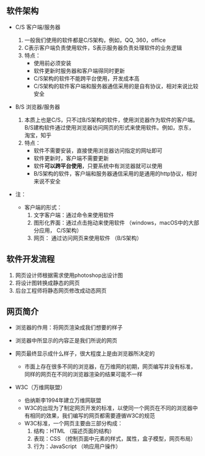 ## 软件架构

- C/S  客户端/服务器
  1. 一般我们使用的软件都是C/S架构，例如，QQ, 360，office
  2. C表示客户端负责使用软件，S表示服务器负责处理软件的业务逻辑
  3. 特点：
     - 使用前必须安装
     - 软件更新时服务器和客户端得同时更新
     - C/S架构的软件不能跨平台使用，开发成本高
     - C/S架构的软件客户端和服务器通信采用的是自有协议，相对来说比较安全
- B/S  浏览器/服务器
  1. 本质上也是C/S，只不过B/S架构的软件，使用浏览器作为软件的客户端。B/S建构软件通过使用浏览器访问网页的形式来使用软件。例如，京东，淘宝，知乎
  2. 特点：
     - 软件不需要安装，直接使用浏览器访问指定的网址即可
     - 软件更新时，客户端不需要更新
     - 软件**可以跨平台使用**，只要系统中有浏览器就可以使用
     - B/S架构的软件，客户端和服务器通信采用的是通用的http协议，相对来说不安全

- 注：
  - 客户端的形式：
    1. 文字客户端：通过命令来使用软件
    2. 图形化界面：通过点击拖动来使用软件 （windows，macOS中的大部分应用， C/S架构）
    3. 网页： 通过访问网页来使用软件 （B/S架构）

## 软件开发流程

1. 网页设计师根据需求使用photoshop出设计图
2. 将设计图转换成静态的网页
3. 后台工程师将静态网页修改成动态网页

## 网页简介

- 浏览器的作用：将网页渲染成我们想要的样子
- 浏览器中所显示的内容正是我们所说的网页
- 网页最终显示成什么样子，很大程度上是由浏览器所决定的
  - 市面上存在很多不同的浏览器，在万维网的初期，网页编写并没有标准，同样的网页在不同的浏览器渲染的结果可能不一样

- W3C（万维网联盟）
  - 伯纳斯李1994年建立万维网联盟
  - W3C的出现为了制定网页开发的标准，以使同一个网页在不同的浏览器中有相同的效果，我们编写的网页都需要遵循W3C的规范
  - W3C标准，一个网页主要由三部分构成：
    1. 结构：HTML （描述页面的结构）
    2. 表现：CSS （控制页面中元素的样式，属性，盒子模型，网页布局）
    3. 行为：JavaScript （响应用户操作）

